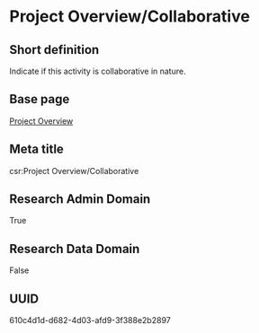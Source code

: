 # Project Overview/Collaborative
## Short definition
Indicate if this activity is collaborative in nature.
## Base page
[Project Overview](https://github.com/EuroCRIS/CASRAI-Dictionairies/blob/main/Objects/Project%20Overview.md)
## Meta title
csr:Project Overview/Collaborative
## Research Admin Domain
True
## Research Data Domain
False
## UUID
610c4d1d-d682-4d03-afd9-3f388e2b2897
